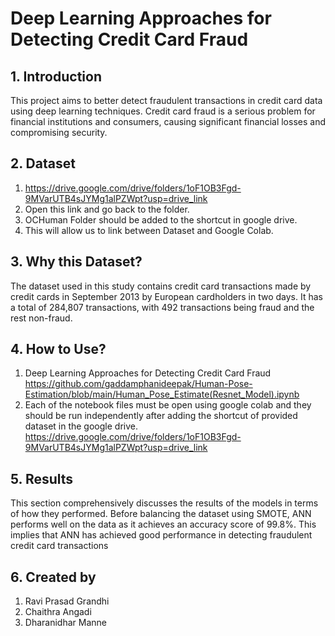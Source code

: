 # Deep Learning Approaches for Detecting Credit Card Fraud

## 1. Introduction 
This project aims to better detect fraudulent transactions in credit card data using deep learning techniques. Credit card fraud is a serious problem for financial institutions and consumers, causing significant financial losses and compromising security.

## 2. Dataset
1. https://drive.google.com/drive/folders/1oF1OB3Fgd-9MVarUTB4sJYMg1alPZWpt?usp=drive_link
2. Open this link and go back to the folder.
3. OCHuman Folder should be added to the shortcut in google drive.
4. This will allow us to link between Dataset and Google Colab.

## 3. Why this Dataset? 
The dataset used in this study contains credit card transactions made by credit cards in September 2013 by European cardholders in two days. It has a total of 284,807 transactions, with 492 transactions being fraud and the rest non-fraud.

## 4. How to Use?
1. Deep Learning Approaches for Detecting Credit Card Fraud
https://github.com/gaddamphanideepak/Human-Pose-Estimation/blob/main/Human_Pose_Estimate(Resnet_Model).ipynb
2. Each of the notebook files must be open using google colab and they should be run independently after adding the shortcut of provided dataset in the google drive.
https://drive.google.com/drive/folders/1oF1OB3Fgd-9MVarUTB4sJYMg1alPZWpt?usp=drive_link

## 5. Results
This section comprehensively discusses the results of the models in terms of how they performed. Before balancing the dataset using SMOTE, ANN performs well on the data as it achieves an accuracy score of  99.8%. This implies that ANN has achieved good performance in detecting fraudulent credit card transactions

## 6. Created by 

1. Ravi Prasad Grandhi
2. Chaithra Angadi
3. Dharanidhar Manne
